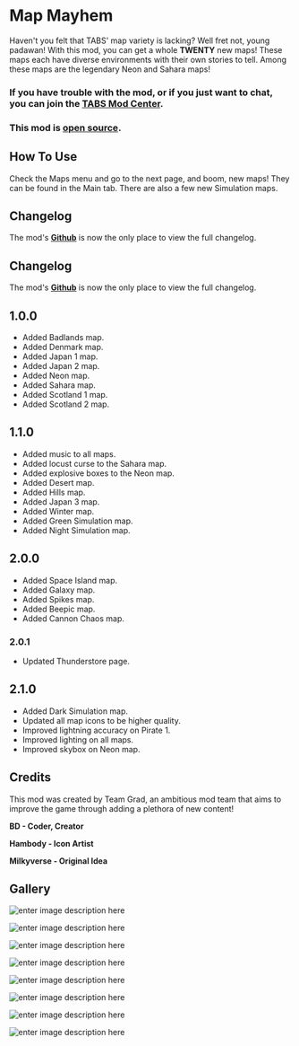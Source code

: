 # Map Mayhem

Haven't you felt that TABS' map variety is lacking? Well fret not, young padawan! With this mod, you can get a whole **TWENTY** new maps! These maps each have diverse environments with their own stories to tell. Among these maps are the legendary Neon and Sahara maps!

### If you have trouble with the mod, or if you just want to chat, you can join the [TABS Mod Center](https://discord.gg/zrs44qyp7S).

### This mod is [**open source**](https://github.com/donkeyrat/MapMayhem).

## How To Use

Check the Maps menu and go to the next page, and boom, new maps! They can be found in the Main tab. There are also a few new Simulation maps.

## Changelog

The mod's [**Github**](https://github.com/donkeyrat/MapMayhem) is now the only place to view the full changelog.

## Changelog

The mod's [**Github**](https://github.com/donkeyrat/MapMayhem) is now the only place to view the full changelog.

## 1.0.0

 - Added Badlands map.
 - Added Denmark map.
 - Added Japan 1 map.
 - Added Japan 2 map.
 - Added Neon map.
 - Added Sahara map.
 - Added Scotland 1 map.
 - Added Scotland 2 map.

## 1.1.0

 - Added music to all maps.
 - Added locust curse to the Sahara map.
 - Added explosive boxes to the Neon map.
 - Added Desert map.
 - Added Hills map.
 - Added Japan 3 map.
 - Added Winter map.
 - Added Green Simulation map.
 - Added Night Simulation map.

## 2.0.0

 - Added Space Island map.
 - Added Galaxy map.
 - Added Spikes map.
 - Added Beepic map.
 - Added Cannon Chaos map.

### 2.0.1

 - Updated Thunderstore page.

## 2.1.0

 - Added Dark Simulation map.
 - Updated all map icons to be higher quality.
 - Improved lightning accuracy on Pirate 1.
 - Improved lighting on all maps.
 - Improved skybox on Neon map.

## Credits

This mod was created by Team Grad, an ambitious mod team that aims to improve the game through adding a plethora of new content!

**BD - Coder, Creator**

**Hambody - Icon Artist**

**Milkyverse - Original Idea**

## Gallery

![enter image description here](https://i.gyazo.com/896e4f97d718c73c04b52ac0afb1042b.jpg)

![enter image description here](https://i.gyazo.com/d73307ed4b279cc39034d8b4fd0bdf2e.jpg)

![enter image description here](https://i.gyazo.com/e468b6da62ab8dccd7ec356e8d234466.jpg)

![enter image description here](https://i.gyazo.com/a4f73d89f29e3b4b7482b1e35678cafe.jpg)

![enter image description here](https://i.gyazo.com/6c26e4c8b9d1d02bd3cff3317995c460.jpg)

![enter image description here](https://i.gyazo.com/17081a32923e2305ce0d87667f8308d0.jpg)

![enter image description here](https://i.gyazo.com/ab7e42c9ed76efceff41a75761583aa3.jpg)

![enter image description here](https://i.gyazo.com/aa3cb4739c70fc8922bc75fec7f6eea8.jpg)